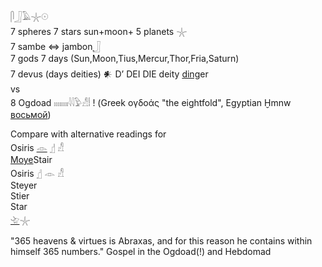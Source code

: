 𓋴𓃀𓄿𓇼𓇳  
7 spheres 7 stars sun+moon+ 5 planets 𓇼  
7 sambe ⇔ jambon[𓃀](𓃀)  
7 gods 7 days (Sun,Moon,Tius,Mercur,Thor,Fria,Saturn)   
7 devus (days deities) 𒀭	D’ DEI DIE	deity	[ding](ding)er  
vs  
8 Ogdoad 𓏤𓏤𓏤𓏤𓏤𓏤𓏤𓏤𓇋𓇋𓅱𓀭𓏪 ! (Greek ογδοάς "the eightfold", Egyptian Ḫmnw [восьмой](восьмой))  
  
  
Compare with alternative readings for   
   Osiris [𓁹](𓁹) [𓊨](𓊨) 𓀭   
[Moye](Moye)Stair  
   Osiris 𓊨 𓁹 𓀭   
Steyer   
Stier   
Star  
[𓄀](𓄀)𓇼  
  
"365 heavens & virtues is Abraxas, and for this reason he contains within himself 365 numbers." Gospel in the Ogdoad(!) and Hebdomad